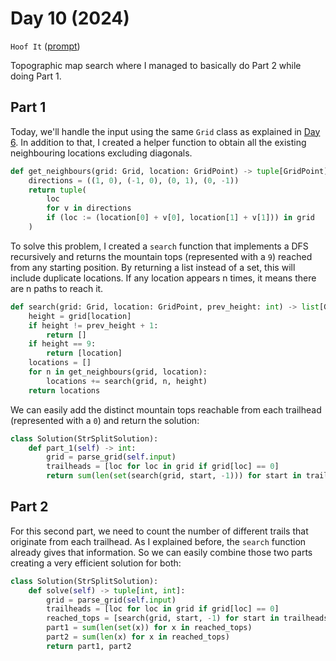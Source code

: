 # Day 10 (2024)

`Hoof It` ([prompt](https://adventofcode.com/2024/day/10))

Topographic map search where I managed to basically do Part 2 while doing Part 1.

## Part 1
Today, we'll handle the input using the same `Grid` class as explained in [Day 6](../day_06/README.md). In addition to that, I created a helper function to obtain all the existing neighbouring locations excluding diagonals.
```py
def get_neighbours(grid: Grid, location: GridPoint) -> tuple[GridPoint]:
    directions = ((1, 0), (-1, 0), (0, 1), (0, -1))
    return tuple(
        loc
        for v in directions
        if (loc := (location[0] + v[0], location[1] + v[1])) in grid
    )
```
To solve this problem, I created a `search` function that implements a DFS recursively and returns the mountain tops (represented with a `9`) reached from any starting position. By returning a list instead of a set, this will include duplicate locations. If any location appears n times, it means there are n paths to reach it.

```py
def search(grid: Grid, location: GridPoint, prev_height: int) -> list[GridPoint]:
    height = grid[location]
    if height != prev_height + 1:
        return []
    if height == 9:
        return [location]
    locations = []
    for n in get_neighbours(grid, location):
        locations += search(grid, n, height)
    return locations
```
We can easily add the distinct mountain tops reachable from each trailhead (represented with a `0`) and return the solution:
```py
class Solution(StrSplitSolution):
    def part_1(self) -> int:
        grid = parse_grid(self.input)
        trailheads = [loc for loc in grid if grid[loc] == 0]
        return sum(len(set(search(grid, start, -1))) for start in trailheads)
```

## Part 2
For this second part, we need to count the number of different trails that originate from each trailhead. As I explained before, the `search` function already gives that information. So we can easily combine those two parts creating a very efficient solution for both:
```py
class Solution(StrSplitSolution):
    def solve(self) -> tuple[int, int]:
        grid = parse_grid(self.input)
        trailheads = [loc for loc in grid if grid[loc] == 0]
        reached_tops = [search(grid, start, -1) for start in trailheads]
        part1 = sum(len(set(x)) for x in reached_tops)
        part2 = sum(len(x) for x in reached_tops)
        return part1, part2
```
